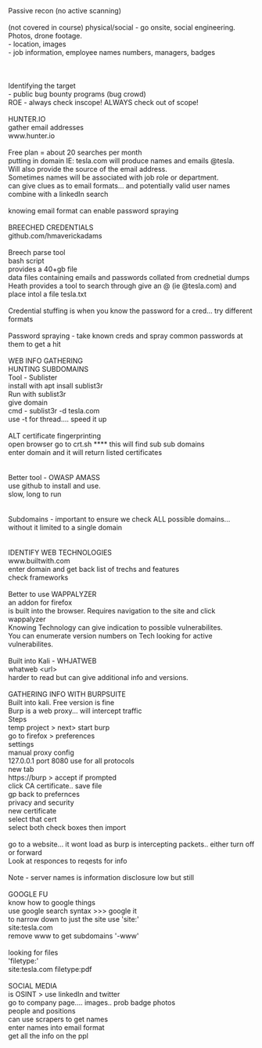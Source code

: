 <!DOCTYPE html  PUBLIC '-//W3C//DTD XHTML 1.0 Transitional//EN'  'http://www.w3.org/TR/xhtml1/DTD/xhtml1-transitional.dtd'><html xmlns="http://www.w3.org/1999/xhtml">
<head>
<meta content="text/html; charset=utf-8" http-equiv="Content-Type"/>
<title>Passive recon</title>
</head><body>Passive recon (no active scanning)<br/>
<br/>
(not covered in course) physical/social - go onsite, social engineering. Photos, drone footage.<br/>
- location, images<br/>
- job information, employee names numbers, managers, badges<br/>
<br/>
<br/>
<br/>
Identifying the target<br/>
- public bug bounty programs (bug crowd)<br/>
ROE - always check inscope! ALWAYS check out of scope!<br/>
<br/>
HUNTER.IO<br/>
gather email addresses<br/>
www.hunter.io<br/>
<br/>
Free plan = about 20 searches per month<br/>
putting in domain IE: tesla.com will produce names and emails @tesla.<br/>
Will also provide the source of the email address.<br/>
Sometimes names will be associated with job role or department.<br/>
can give clues as to email formats... and potentially valid user names<br/>
combine with a linkedIn search<br/>
<br/>
knowing email format can enable password spraying<br/>
<br/>
BREECHED CREDENTIALS<br/>
github.com/hmaverickadams<br/>
<br/>
Breech parse tool<br/>
bash script<br/>
provides a 40+gb file<br/>
data files containing emails and passwords collated from crednetial dumps<br/>
Heath provides a tool to search through give an @ (ie @tesla.com) and place intol a file tesla.txt<br/>
<br/>
Credential stuffing is when you know the password for a cred... try different formats<br/>
<br/>
Password spraying - take known creds and spray common passwords at them to get a hit<br/>
<br/>
WEB INFO GATHERING<br/>
HUNTING SUBDOMAINS<br/>
Tool - Sublister<br/>
install with apt insall sublist3r<br/>
Run with sublist3r<br/>
give domain<br/>
cmd - sublist3r -d tesla.com<br/>
use -t for thread.... speed it up<br/>
<br/>
ALT certificate fingerprinting<br/>
open browser go to crt.sh **** this will find sub sub domains<br/>
enter domain and it will return listed certificates<br/>
<br/>
<br/>
Better tool - OWASP AMASS<br/>
use github to install and use.<br/>
slow, long to run<br/>
<br/>
<br/>
Subdomains - important to ensure we check ALL possible domains... without it limited to a single domain<br/>
<br/>
<br/>
IDENTIFY WEB TECHNOLOGIES<br/>
www.builtwith.com<br/>
enter domain and get back list of trechs and features<br/>
check frameworks<br/>
<br/>
Better to use WAPPALYZER<br/>
an addon for firefox<br/>
is built into the browser. Requires navigation to the site and click wappalyzer<br/>
Knowing Technology can give indication to possible vulnerabilites.<br/>
You can enumerate version numbers on Tech looking for active vulnerabilites.<br/>
<br/>
Built into Kali - WHJATWEB<br/>
whatweb &lt;url&gt;<br/>
harder to read but can give additional info and versions.<br/>
<br/>
GATHERING INFO WITH BURPSUITE<br/>
Built into kali. Free version is fine<br/>
Burp is a web proxy... will intercept traffic<br/>
Steps<br/>
temp project &gt; next&gt; start burp<br/>
go to firefox &gt; preferences<br/>
settings<br/>
manual proxy config<br/>
127.0.0.1 port 8080 use for all protocols<br/>
new tab<br/>
https://burp &gt; accept if prompted<br/>
click CA certificate.. save file<br/>
gp back to prefernces<br/>
privacy and security<br/>
new certificate<br/>
select that cert<br/>
select both check boxes then import<br/>
<br/>
go to a website... it wont load as burp is intercepting packets.. either turn off or forward<br/>
Look at responces to reqests for info<br/>
<br/>
Note - server names is information disclosure low but still<br/>
<br/>
GOOGLE FU<br/>
know how to google things<br/>
use google search syntax &gt;&gt;&gt; google it<br/>
to narrow down to just the site use 'site:'<br/>
site:tesla.com<br/>
remove www to get subdomains '-www'<br/>
<br/>
looking for files<br/>
'filetype:'<br/>
site:tesla.com filetype:pdf<br/>
<br/>
SOCIAL MEDIA<br/>
is OSINT &gt; use linkedIn and twitter<br/>
go to company page.... images.. prob badge photos<br/>
people and positions<br/>
can use scrapers to get names<br/>
enter names into email format<br/>
get all the info on the ppl<br/>
<br/>
<br/>
</body></html>
